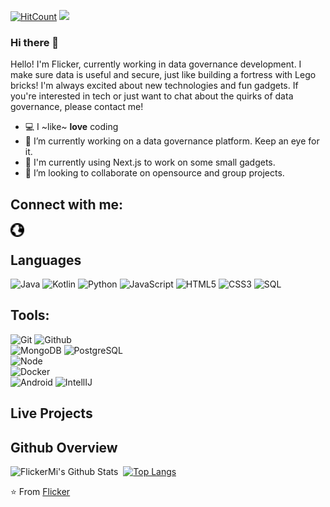 [![HitCount](http://hits.dwyl.com/FlickerMi/FlickerMi.svg)](http://hits.dwyl.com/FlickerMi/FlickerMi)
 <img src="https://komarev.com/ghpvc/?username=FlickerMi">

### Hi there 👋

Hello! I'm Flicker, currently working in data governance development. I make sure data is useful and secure, just like building a fortress with Lego bricks! I'm always excited about new technologies and fun gadgets. If you're interested in tech or just want to chat about the quirks of data governance, please contact me!

- 💻 I ~like~ **love** coding
- 🔭 I’m currently working on a data governance platform. Keep an eye for it.
- 🌱 I'm currently using Next.js to work on some small gadgets.
- 👯 I’m looking to collaborate on opensource and group projects.

 ## Connect with me:

[<img align="left" alt="Flicker Blog" width="22px" src="https://raw.githubusercontent.com/iconic/open-iconic/master/svg/globe.svg" />][website]
<!-- [<img align="left" alt="codeSTACKr | LinkedIn" width="22px" src="https://cdn.jsdelivr.net/npm/simple-icons@v3/icons/linkedin.svg" />][linkedin] -->
<!-- [<img align="left" alt="Tamim Ehsan | Facebook" width="22px" src="https://cdn.jsdelivr.net/npm/simple-icons@v3/icons/facebook.svg" />][facebook] -->
<!-- [<img align="left" alt="tamim.ehsan | Instagram" width="22px" src="https://cdn.jsdelivr.net/npm/simple-icons@v3/icons/instagram.svg" />][instagram] -->
<!-- [<img align="left" alt="TamimEhsan | Codeforces" width="22px" src="https://cdn.jsdelivr.net/npm/simple-icons@v3/icons/codeforces.svg" />][codeforces] -->

<br /> 

## Languages

![Java](https://img.shields.io/badge/-Java-000000?style=flat&logo=java)
![Kotlin](https://img.shields.io/badge/-Kotlin-000000?style=flat&logo=kotlin)
![Python](https://img.shields.io/badge/-Python-000000?style=flat&logo=python)
![JavaScript](https://img.shields.io/badge/-JavaScript-000000?style=flat&logo=javascript)
![HTML5](https://img.shields.io/badge/-HTML5-000000?style=flat&logo=html5)
![CSS3](https://img.shields.io/badge/-CSS-000000?style=flat&logo=css3)
![SQL](https://img.shields.io/badge/-SQL-000000?style=flat&logo=mysql)

## Tools:

![Git](https://img.shields.io/badge/-Git-000000?style=flat&logo=git)
![Github](https://img.shields.io/badge/-Github-000000?style=flat&logo=github) <br />
![MongoDB](https://img.shields.io/badge/-MongoDB-000000?style=flat&logo=mongodb)
![PostgreSQL](https://img.shields.io/badge/-PostgreSQL-000000?style=flat&logo=postgresql) <br />
![Node](https://img.shields.io/badge/-Node-000000?style=flat&logo=node.js) <br />
![Docker](https://img.shields.io/badge/-Docker-000000?style=flat&logo=docker) <br />
![Android](https://img.shields.io/badge/-Android-000000?style=flat&logo=android)
![IntellIJ](https://img.shields.io/badge/-IntellIJ%20IDEA-000000?style=flat&logo=intellij%20idea)

## Live Projects

<!-- [![CPA](https://img.shields.io/badge/-CodeforceProfileAnalyzer-444444?style=flat&logo=codeforces)](https://tamimehsan.github.io/CPA)  -->

## Github Overview

<img align="left" alt="FlickerMi's Github Stats" src="https://github-readme-stats.vercel.app/api?username=FlickerMi&show_icons=true" />    &nbsp;
[![Top Langs](https://github-readme-stats.vercel.app/api/top-langs/?username=FlickerMi)](https://github.com/anuraghazra/github-readme-stats) 




⭐️ From [Flicker](https://github.com/FlickerMi)

[website]: https://notemi.cn/
